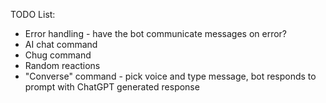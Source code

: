 ﻿TODO List:

- Error handling - have the bot communicate messages on error?
- AI chat command
- Chug command
- Random reactions
- "Converse" command - pick voice and type message, bot responds to prompt with ChatGPT generated response